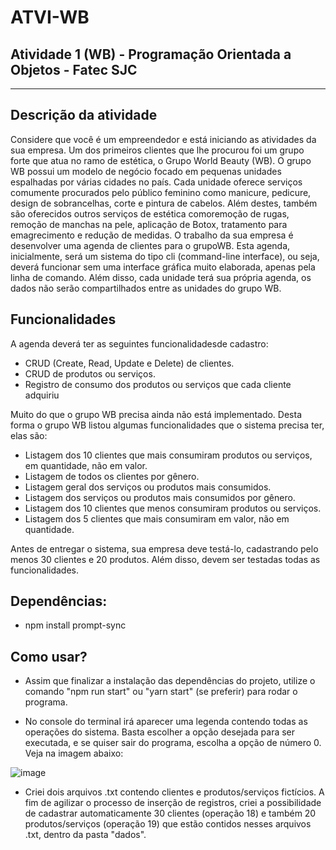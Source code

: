 # ATVI-WB
## Atividade 1 (WB) - Programação Orientada a Objetos - Fatec SJC

-------------------------------------
## Descrição da atividade

Considere  que  você  é  um  empreendedor  e  está  iniciando  as  atividades  da  sua  empresa. Um  dos  primeiros clientes que lhe procurou foi um grupo forte que atua no ramo de estética, o Grupo World Beauty (WB).
O grupo WB  possui  um  modelo  de  negócio  focado  em  pequenas  unidades  espalhadas  por  várias  cidades  no país.
Cada unidade oferece serviços comumente procurados pelo público feminino como manicure, pedicure, design de sobrancelhas, corte e pintura de cabelos.
Além  destes,  também  são  oferecidos  outros  serviços  de  estética  comoremoção  de  rugas,  remoção  de manchas na pele, aplicação de Botox, tratamento para emagrecimento e redução de medidas.
O trabalho da sua empresa é desenvolver uma agenda de clientes para o grupoWB. 
Esta agenda, inicialmente, será  um  sistema  do  tipo  cli  (command-line  interface),  ou  seja,  deverá  funcionar  sem  uma  interface  gráfica muito elaborada, apenas pela linha de comando.
Além disso, cada unidade terá sua própria agenda, os dados não serão compartilhados entre as unidades do grupo WB.


## Funcionalidades

A agenda deverá ter as seguintes funcionalidadesde cadastro:

* CRUD (Create, Read, Update e Delete) de clientes.
* CRUD de produtos ou serviços.
* Registro de consumo dos produtos ou serviços que cada cliente adquiriu

Muito do que o grupo WB precisa ainda não está implementado. 
Desta forma o grupo WB listou algumas funcionalidades que o sistema precisa ter, elas são:
* Listagem dos 10 clientes que mais consumiram produtos ou serviços, em quantidade, não em valor.
* Listagem de todos os clientes por gênero.
* Listagem geral dos serviços ou produtos mais consumidos.
* Listagem dos serviços ou produtos mais consumidos por gênero.
* Listagem dos 10 clientes que menos consumiram produtos ou serviços.
* Listagem dos 5 clientes que mais consumiram em valor, não em quantidade.

Antes de entregar o sistema, sua empresa deve testá-lo, cadastrando pelo menos 30 clientes e 20 produtos. Além disso, devem ser testadas todas as funcionalidades.

## Dependências:

* npm install prompt-sync

## Como usar? 

* Assim que finalizar a instalação das dependências do projeto, utilize o comando "npm run start" ou "yarn start" (se preferir) para rodar o programa. 

* No console do terminal irá aparecer uma legenda contendo todas as operações do sistema. Basta escolher a opção desejada para ser executada, e se quiser sair do programa, escolha a opção de número 0. Veja na imagem abaixo:

![image](https://user-images.githubusercontent.com/30990193/230684353-f28bba20-0571-4501-8965-3f5d7497ccb9.png)

* Criei dois arquivos .txt contendo clientes e produtos/serviços fictícios. 
A fim de agilizar o processo de inserção de registros, criei a possibilidade de cadastrar automaticamente 30 clientes (operação 18) e também 20 produtos/serviços (operação 19) que estão contidos nesses arquivos .txt, dentro da pasta "dados".

## 
